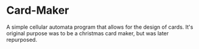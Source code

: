 # Card-Maker
A simple cellular automata program that allows for the design of cards. It's original purpose was to be a christmas card maker, but was later repurposed.
